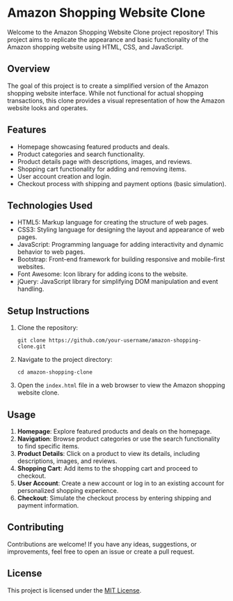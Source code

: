 # Amazon Shopping Website Clone

Welcome to the Amazon Shopping Website Clone project repository! This project aims to replicate the appearance and basic functionality of the Amazon shopping website using HTML, CSS, and JavaScript.

## Overview
The goal of this project is to create a simplified version of the Amazon shopping website interface. While not functional for actual shopping transactions, this clone provides a visual representation of how the Amazon website looks and operates.

## Features
- Homepage showcasing featured products and deals.
- Product categories and search functionality.
- Product details page with descriptions, images, and reviews.
- Shopping cart functionality for adding and removing items.
- User account creation and login.
- Checkout process with shipping and payment options (basic simulation).

## Technologies Used
- HTML5: Markup language for creating the structure of web pages.
- CSS3: Styling language for designing the layout and appearance of web pages.
- JavaScript: Programming language for adding interactivity and dynamic behavior to web pages.
- Bootstrap: Front-end framework for building responsive and mobile-first websites.
- Font Awesome: Icon library for adding icons to the website.
- jQuery: JavaScript library for simplifying DOM manipulation and event handling.

## Setup Instructions
1. Clone the repository:
   ```
   git clone https://github.com/your-username/amazon-shopping-clone.git
   ```
2. Navigate to the project directory:
   ```
   cd amazon-shopping-clone
   ```
3. Open the `index.html` file in a web browser to view the Amazon shopping website clone.

## Usage
1. **Homepage**: Explore featured products and deals on the homepage.
2. **Navigation**: Browse product categories or use the search functionality to find specific items.
3. **Product Details**: Click on a product to view its details, including descriptions, images, and reviews.
4. **Shopping Cart**: Add items to the shopping cart and proceed to checkout.
5. **User Account**: Create a new account or log in to an existing account for personalized shopping experience.
6. **Checkout**: Simulate the checkout process by entering shipping and payment information.

## Contributing
Contributions are welcome! If you have any ideas, suggestions, or improvements, feel free to open an issue or create a pull request.

## License
This project is licensed under the [MIT License](LICENSE).
